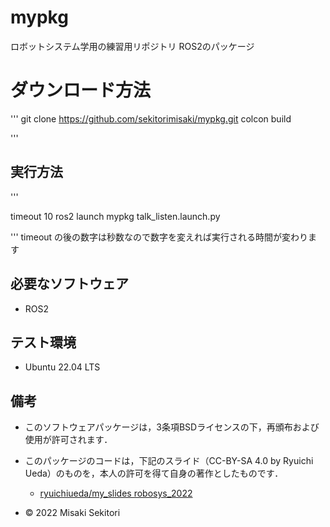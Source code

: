 # mypkg
ロボットシステム学用の練習用リポジトリ
ROS2のパッケージ

# ダウンロード方法          
'''
git clone https://github.com/sekitorimisaki/mypkg.git
colcon build

'''
## 実行方法
'''

timeout 10 ros2 launch mypkg talk_listen.launch.py

'''
timeout の後の数字は秒数なので数字を変えれば実行される時間が変わります 
## 必要なソフトウェア
* ROS2
## テスト環境
* Ubuntu 22.04 LTS
                       
## 備考                                               
* このソフトウェアパッケージは，3条項BSDライセンスの下，再頒布および使用が許可されます．
* このパッケージのコードは，下記のスライド（CC-BY-SA 4.0 by Ryuichi Ueda）のものを，本人の許可を得て自身の著作としたものです．
	* [ryuichiueda/my_slides robosys_2022](https://github.com/ryuichiueda/my_slides/tree/master/robosys_2022)

* © 2022 Misaki Sekitori
